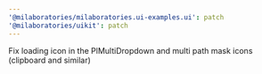 ```yaml
---
'@milaboratories/milaboratories.ui-examples.ui': patch
'@milaboratories/uikit': patch
---
```


Fix loading icon in the PlMultiDropdown and multi path mask icons (clipboard and similar)
